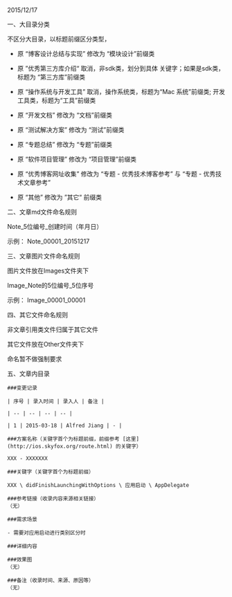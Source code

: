 2015/12/17

一、大目录分类

不区分大目录，以标题前缀区分类型，

* 原 “博客设计总结与实现” 修改为 “模块设计”前缀类

* 原 ”优秀第三方库介绍“ 取消，非sdk类，划分到具体
关键字；如果是sdk类，标题为 “第三方库”前缀类

* 原 “操作系统与开发工具” 取消，操作系统类，标题为“Mac 系统”前缀类; 开发工具类，标题为“工具”前缀类

* 原 “开发文档” 修改为 “文档”前缀类

* 原 “测试解决方案” 修改为 “测试”前缀类

* 原 “专题总结” 修改为 “专题”前缀类

* 原 “软件项目管理” 修改为 “项目管理”前缀类

* 原 “优秀博客网址收集” 修改为 “专题 - 优秀技术博客参考” 与 “专题 - 优秀技术文章参考”

* 原 “其他” 修改为 ”其它“ 前缀类

二、文章md文件命名规则

Note_5位编号_创建时间（年月日）

示例： Note_00001_20151217

三、文章图片文件命名规则

图片文件放在Images文件夹下

Image_Note的5位编号_5位序号

示例： Image_00001_00001

四、其它文件命名规则

非文章引用类文件归属于其它文件

其它文件放在Other文件夹下

命名暂不做强制要求

五、文章内目录
```
###变更记录

| 序号 | 录入时间 | 录入人 | 备注 |

| -- | -- | -- | -- |

| 1 | 2015-03-18 | Alfred Jiang | - |

###方案名称（关键字首个为标题前缀，前缀参考 [这里](http://ios.skyfox.org/route.html) 的关键字）

XXX - XXXXXXX

###关键字（关键字首个为标题前缀）

XXX \ didFinishLaunchingWithOptions \ 应用启动 \ AppDelegate

###参考链接（收录内容来源相关链接）
（无）

###需求场景

- 需要对应用启动进行类别区分时

###详细内容

###效果图
（无）

###备注（收录时间、来源、原因等）
（无）
```

